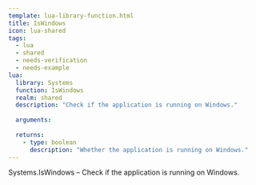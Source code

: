 ```yaml
---
template: lua-library-function.html
title: IsWindows
icon: lua-shared
tags:
  - lua
  - shared
  - needs-verification
  - needs-example
lua:
  library: Systems
  function: IsWindows
  realm: shared
  description: "Check if the application is running on Windows."
  
  arguments:
  
  returns:
    - type: boolean
      description: "Whether the application is running on Windows."
---
```


<div class="lua__search__keywords">
Systems.IsWindows &#x2013; Check if the application is running on Windows.
</div>
